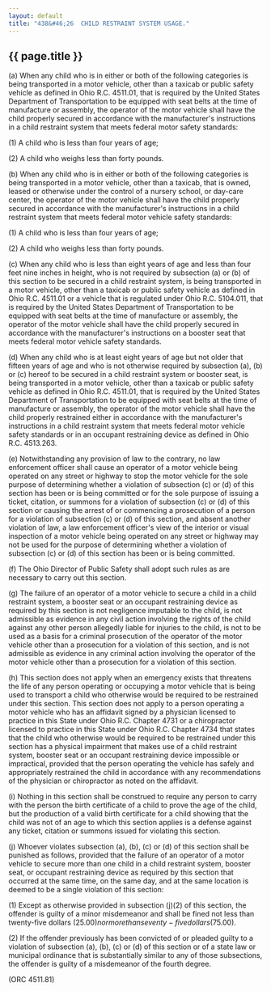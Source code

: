 ```yaml
---
layout: default
title: "438&#46;26  CHILD RESTRAINT SYSTEM USAGE."
---
```


{{ page.title }}
----------------

(a) When any child who is in either or both of the following categories is being transported in a motor vehicle, other than a taxicab or public safety vehicle as defined in Ohio R.C. 4511.01, that is required by the United States Department of Transportation to be equipped with seat belts at the time of manufacture or assembly, the operator of the motor vehicle shall have the child properly secured in accordance with the manufacturer's instructions in a child restraint system that meets federal motor safety standards:

(1) A child who is less than four years of age;

(2) A child who weighs less than forty pounds.

(b) When any child who is in either or both of the following categories is being transported in a motor vehicle, other than a taxicab, that is owned, leased or otherwise under the control of a nursery school, or day-care center, the operator of the motor vehicle shall have the child properly secured in accordance with the manufacturer's instructions in a child restraint system that meets federal motor vehicle safety standards:

(1) A child who is less than four years of age;

(2) A child who weighs less than forty pounds.

(c) When any child who is less than eight years of age and less than four feet nine inches in height, who is not required by subsection (a) or (b) of this section to be secured in a child restraint system, is being transported in a motor vehicle, other than a taxicab or public safety vehicle as defined in Ohio R.C. 4511.01 or a vehicle that is regulated under Ohio R.C. 5104.011, that is required by the United States Department of Transportation to be equipped with seat belts at the time of manufacture or assembly, the operator of the motor vehicle shall have the child properly secured in accordance with the manufacturer's instructions on a booster seat that meets federal motor vehicle safety standards.

(d) When any child who is at least eight years of age but not older that fifteen years of age and who is not otherwise required by subsection (a), (b) or (c) hereof to be secured in a child restraint system or booster seat, is being transported in a motor vehicle, other than a taxicab or public safety vehicle as defined in Ohio R.C. 4511.01, that is required by the United States Department of Transportation to be equipped with seat belts at the time of manufacture or assembly, the operator of the motor vehicle shall have the child properly restrained either in accordance with the manufacturer's instructions in a child restraint system that meets federal motor vehicle safety standards or in an occupant restraining device as defined in Ohio R.C. 4513.263.

(e) Notwithstanding any provision of law to the contrary, no law enforcement officer shall cause an operator of a motor vehicle being operated on any street or highway to stop the motor vehicle for the sole purpose of determining whether a violation of subsection (c) or (d) of this section has been or is being committed or for the sole purpose of issuing a ticket, citation, or summons for a violation of subsection (c) or (d) of this section or causing the arrest of or commencing a prosecution of a person for a violation of subsection (c) or (d) of this section, and absent another violation of law, a law enforcement officer's view of the interior or visual inspection of a motor vehicle being operated on any street or highway may not be used for the purpose of determining whether a violation of subsection (c) or (d) of this section has been or is being committed.

(f) The Ohio Director of Public Safety shall adopt such rules as are necessary to carry out this section.

(g) The failure of an operator of a motor vehicle to secure a child in a child restraint system, a booster seat or an occupant restraining device as required by this section is not negligence imputable to the child, is not admissible as evidence in any civil action involving the rights of the child against any other person allegedly liable for injuries to the child, is not to be used as a basis for a criminal prosecution of the operator of the motor vehicle other than a prosecution for a violation of this section, and is not admissible as evidence in any criminal action involving the operator of the motor vehicle other than a prosecution for a violation of this section.

(h) This section does not apply when an emergency exists that threatens the life of any person operating or occupying a motor vehicle that is being used to transport a child who otherwise would be required to be restrained under this section. This section does not apply to a person operating a motor vehicle who has an affidavit signed by a physician licensed to practice in this State under Ohio R.C. Chapter 4731 or a chiropractor licensed to practice in this State under Ohio R.C. Chapter 4734 that states that the child who otherwise would be required to be restrained under this section has a physical impairment that makes use of a child restraint system, booster seat or an occupant restraining device impossible or impractical, provided that the person operating the vehicle has safely and appropriately restrained the child in accordance with any recommendations of the physician or chiropractor as noted on the affidavit.

(i) Nothing in this section shall be construed to require any person to carry with the person the birth certificate of a child to prove the age of the child, but the production of a valid birth certificate for a child showing that the child was not of an age to which this section applies is a defense against any ticket, citation or summons issued for violating this section.

(j) Whoever violates subsection (a), (b), (c) or (d) of this section shall be punished as follows, provided that the failure of an operator of a motor vehicle to secure more than one child in a child restraint system, booster seat, or occupant restraining device as required by this section that occurred at the same time, on the same day, and at the same location is deemed to be a single violation of this section:

(1) Except as otherwise provided in subsection (j)(2) of this section, the offender is guilty of a minor misdemeanor and shall be fined not less than twenty-five dollars ($25.00) nor more than seventy-five dollars ($75.00).

(2) If the offender previously has been convicted of or pleaded guilty to a violation of subsection (a), (b), (c) or (d) of this section or of a state law or municipal ordinance that is substantially similar to any of those subsections, the offender is guilty of a misdemeanor of the fourth degree.

  (ORC 4511.81)